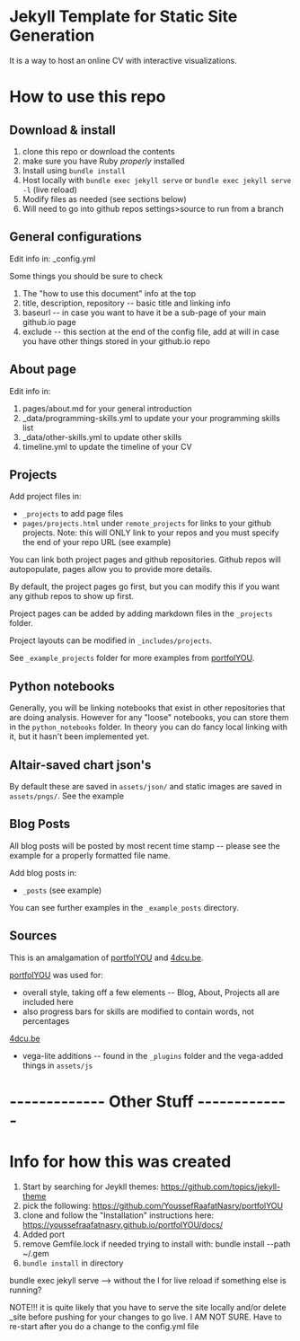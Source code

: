 # Jekyll Template for Static Site Generation

 It is a way to host an online CV with interactive visualizations.

# How to use this repo

## Download & install

 1. clone this repo or download the contents
 1. make sure you have Ruby *properly* installed 
 1. Install using `bundle install` 
 1. Host locally with `bundle exec jekyll serve` or `bundle exec jekyll serve -l` (live reload)
 1. Modify files as needed (see sections below)
 6. Will need to go into github repos settings>source to run from a branch

## General configurations

Edit info in: _config.yml

Some things you should be sure to check
 1. The "how to use this document" info at the top
 1. title, description, repository -- basic title and linking info
 1. baseurl -- in case you want to have it be a sub-page of your main github.io page
 1. exclude -- this section at the end of the config file, add at will in case you have other things stored in your github.io repo

## About page

Edit info in:
 1. pages/about.md for your general introduction
 1. _data/programming-skills.yml to update your your programming skills list
 1. _data/other-skills.yml to update other skills
 1. timeline.yml to update the timeline of your CV
 
## Projects

Add project files in: 
 * `_projects` to add page files
 * `pages/projects.html` under `remote_projects` for links to your github projects.  Note: this will ONLY link to your repos and you must specify the end of your repo URL (see example)

You can link both project pages and github repositories.  Github repos will autopopulate, pages allow you to provide more details.

By default, the project pages go first, but you can modify this if you want any github repos to show up first.

Project pages can be added by adding markdown files in the `_projects` folder.

Project layouts can be modified in `_includes/projects`.

See `_example_projects` folder for more examples from [portfolYOU](https://github.com/YoussefRaafatNasry/portfolYOU).

## Python notebooks

Generally, you will be linking notebooks that exist in other repositories that are doing analysis.  However for any "loose" notebooks, you can store them in the `python_notebooks` folder.  In theory you can do fancy local linking with it, but it hasn't been implemented yet.

## Altair-saved chart json's

By default these are saved in `assets/json/` and static images are saved in `assets/pngs/`.  See the example 


## Blog Posts

All blog posts will be posted by most recent time stamp -- please see the example for a properly formatted file name.

Add blog posts in:
 * `_posts` (see example)

You can see further examples in the `_example_posts` directory.


## Sources

This is an amalgamation of [portfolYOU](https://github.com/YoussefRaafatNasry/portfolYOU) and [4dcu.be](https://github.com/4dcu-be/4dcu.be).

[portfolYOU](https://github.com/YoussefRaafatNasry/portfolYOU) was used for:
 * overall style, taking off a few elements -- Blog, About, Projects all are included here
 * also progress bars for skills are modified to contain words, not percentages
 
[4dcu.be](https://github.com/4dcu-be/4dcu.be)
 * vega-lite additions -- found in the `_plugins` folder and the vega-added things in `assets/js`


# ------------- Other Stuff -------------

# Info for how this was created

1. Start by searching for Jeykll themes: https://github.com/topics/jekyll-theme
2. pick the following: https://github.com/YoussefRaafatNasry/portfolYOU
3. clone and follow the "Installation" instructions here: https://youssefraafatnasry.github.io/portfolYOU/docs/
4. Added port
5. remove Gemfile.lock if needed
trying to install with: bundle install --path ~/.gem
5. `bundle install` in directory 


bundle exec jekyll serve --> without the l for live reload if something else is running?

NOTE!!! it is quite likely that you have to serve the site locally and/or delete _site before pushing for your changes to go live.  I AM NOT SURE.  Have to re-start after you do a change to the config.yml file


